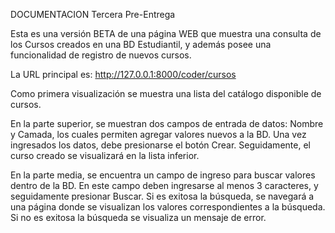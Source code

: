 DOCUMENTACION
Tercera Pre-Entrega

Esta es una versión BETA de una página WEB que muestra
una consulta de los Cursos creados en una BD Estudiantil,
y además posee una funcionalidad de registro de nuevos cursos.

La URL principal es: 
    http://127.0.0.1:8000/coder/cursos

Como primera visualización se muestra una lista del catálogo
disponible de cursos.

En la parte superior, se muestran dos campos de entrada de datos:
Nombre y Camada, los cuales permiten agregar valores nuevos a la BD.
Una vez ingresados los datos, debe presionarse el botón Crear.
Seguidamente, el curso creado se visualizará en la lista inferior.

En la parte media, se encuentra un campo de ingreso para buscar valores
dentro de la BD. En este campo deben ingresarse al menos 3 caracteres,
y seguidamente presionar Buscar.
Si es exitosa la búsqueda, se navegará a una página donde se visualizan
los valores correspondientes a la búsqueda. Si no es exitosa la búsqueda
se visualiza un mensaje de error.


